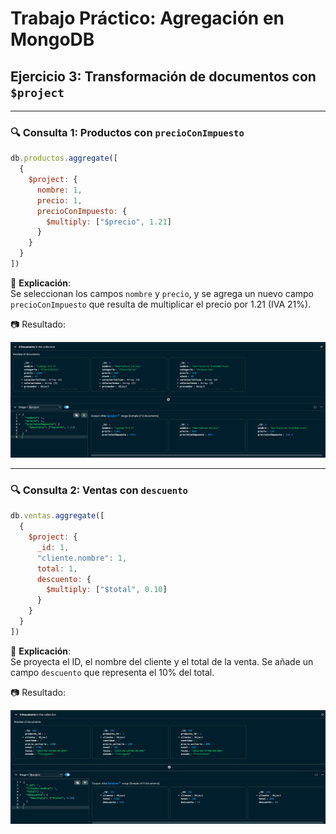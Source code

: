 
# Trabajo Práctico: Agregación en MongoDB

## Ejercicio 3: Transformación de documentos con `$project`

---

### 🔍 Consulta 1: Productos con `precioConImpuesto`

```js
db.productos.aggregate([
  {
    $project: {
      nombre: 1,
      precio: 1,
      precioConImpuesto: {
        $multiply: ["$precio", 1.21]
      }
    }
  }
])
```

📌 **Explicación**:  
Se seleccionan los campos `nombre` y `precio`, y se agrega un nuevo campo `precioConImpuesto` que resulta de multiplicar el precio por 1.21 (IVA 21%).

📷 Resultado:

![screen3](img/ej3_captura1.png)

---

### 🔍 Consulta 2: Ventas con `descuento`

```js
db.ventas.aggregate([
  {
    $project: {
      _id: 1,
      "cliente.nombre": 1,
      total: 1,
      descuento: {
        $multiply: ["$total", 0.10]
      }
    }
  }
])
```

📌 **Explicación**:  
Se proyecta el ID, el nombre del cliente y el total de la venta. Se añade un campo `descuento` que representa el 10% del total.

📷 Resultado:

![screen3](img/ej3_captura2.png)
